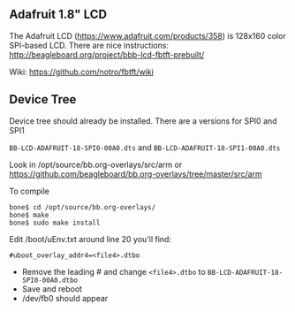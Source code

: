 ## Adafruit 1.8" LCD
The Adafruit LCD (https://www.adafruit.com/products/358) is 128x160 color SPI-based LCD.
There are nice instructions: http://beagleboard.org/project/bbb-lcd-fbtft-prebuilt/

Wiki: https://github.com/notro/fbtft/wiki

## Device Tree
Device tree should already be  installed.  There are a versions for SPI0 and SPI1

```BB-LCD-ADAFRUIT-18-SPI0-00A0.dts``` and ```BB-LCD-ADAFRUIT-18-SPI1-00A0.dts```

Look in /opt/source/bb.org-overlays/src/arm or
https://github.com/beagleboard/bb.org-overlays/tree/master/src/arm

To compile
``` 
bone$ cd /opt/source/bb.org-overlays/
bone$ make
bone$ sudo make install
 ```
Edit /boot/uEnv.txt around line 20 you'll find:

```#uboot_overlay_addr4=<file4>.dtbo```

* Remove the leading # and change ```<file4>.dtbo``` to ```BB-LCD-ADAFRUIT-18-SPI0-00A0.dtbo```
* Save and reboot
* /dev/fb0 should appear
